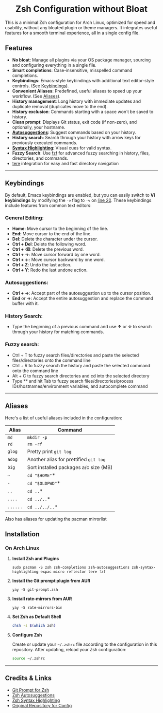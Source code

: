 <heading align="center">

# Zsh Configuration without Bloat

</heading>

This is a minimal Zsh configuration for Arch Linux, optimized for speed and usability, without any bloated plugin or theme managers. It integrates useful features for a smooth terminal experience, all in a single config file.

## Features

- **No bloat**: Manage all plugins via your OS package manager, sourcing and configuring everything in a single file.
- **Smart completions**: Case-insensitive, misspelled command completions.
- **Keybindings**: Emacs-style keybindings with additional text editor-style controls. (See [Keybindings](#keybindings)).
- **Convenient Aliases**: Predefined, useful aliases to speed up your workflow. (See [Aliases](#aliases)).
- **History management**: Long history with immediate updates and duplicate removal (duplicates move to the end).
- **History exclusion**: Commands starting with a space won't be saved to history.
- **Clean prompt**: Displays Git status, exit code (if non-zero), and optionally, your hostname.
- **[Autosuggestions](https://github.com/zsh-users/zsh-autosuggestions)**: Suggest commands based on your history.
- **History search**: Search through your history with arrow keys for previously executed commands.
- **[Syntax Highlighting](https://github.com/zsh-users/zsh-syntax-highlighting)**: Visual cues for valid syntax.
- **Fuzzy Search**: Use [fzf](https://github.com/junegunn/fzf) for advanced fuzzy searching in history, files, directories, and commands.
- [tere](https://github.com/mgunyho/tere) integration for easy and fast directory navigation

---

## Keybindings

By default, Emacs keybindings are enabled, but you can easily switch to **Vi keybindings** by modifying the `-e` flag to `-v` on [line 20](https://github.com/aditya-narayan-sahoo/my-zsh/blob/main/.zshrc#L20). These keybindings include features from common text editors:

### General Editing:

- **Home**: Move cursor to the beginning of the line.
- **End**: Move cursor to the end of the line.
- **Del**: Delete the character under the cursor.
- **Ctrl + Del**: Delete the following word.
- **Ctrl + ⌫**: Delete the previous word.
- **Ctrl + →**: Move cursor forward by one word.
- **Ctrl + ←**: Move cursor backward by one word.
- **Ctrl + Z**: Undo the last action.
- **Ctrl + Y**: Redo the last undone action.

### Autosuggestions:

- **Ctrl + →**: Accept part of the autosuggestion up to the cursor position.
- **End** or **→**: Accept the entire autosuggestion and replace the command buffer with it.

### History Search:

- Type the beginning of a previous command and use **↑** or **↓** to search through your history for matching commands.

### Fuzzy search:

- Ctrl + T to fuzzy search files/directories and paste the selected files/directories onto the command line
- Ctrl + R to fuzzy search the history and paste the selected command onto the command line
- Alt + C to fuzzy search directories and cd into the selected directory
- Type \*\* and hit Tab to fuzzy search files/directories/process IDs/hostnames/environment variables, and autocomplete command

---

## Aliases

Here's a list of useful aliases included in the configuration:

| Alias    | Command                                |
| -------- | -------------------------------------- |
| `md`     | `mkdir -p`                             |
| `rd`     | `rm -rf`                               |
| `glog`   | Pretty print `git log`                 |
| `adog`   | Another alias for prettified `git log` |
| `big`    | Sort installed packages a/c size (MB)  |
| `~`      | `cd "$HOME"`\*                         |
| `-`      | `cd "$OLDPWD"`\*                       |
| `..`     | `cd ..`\*                              |
| `....`   | `cd ../..`\*                           |
| `......` | `cd ../../..`\*                        |

Also has aliases for updating the pacman mirrorlist

## Installation

### On Arch Linux

1. **Install Zsh and Plugins**

   ```
   sudo pacman -S zsh zsh-completions zsh-autosuggestions zsh-syntax-highlighting expac micro reflector tere fzf
   ```

2. **Install the Git prompt plugin from AUR**

   ```
   yay -S git-prompt.zsh
   ```

3. **Install rate-mirrors from AUR**

   ```
   yay -S rate-mirrors-bin
   ```

4. **Set Zsh as Default Shell**

   ```bash
   chsh -s $(which zsh)
   ```

5. **Configure Zsh**

   Create or update your `~/.zshrc` file according to the configuration in this repository. After updating, reload your Zsh configuration:

   ```bash
   source ~/.zshrc
   ```

---

## Credits & Links

- [Git Prompt for Zsh](https://aur.archlinux.org/packages/git-prompt.zsh)
- [Zsh Autosuggestions](https://github.com/zsh-users/zsh-autosuggestions)
- [Zsh Syntax Highlighting](https://github.com/zsh-users/zsh-syntax-highlighting)
- [Original Repository for Config](https://github.com/bttger/my-zsh)
